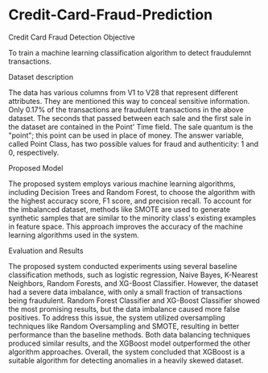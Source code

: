 # Credit-Card-Fraud-Prediction
Credit Card Fraud Detection
Objective

To train a machine learning classification algorithm to detect fraudulemnt transactions.

Dataset description

The data has various columns from V1 to V28 that represent different attributes. They are mentioned this way to conceal sensitive information. Only 0.17% of the transactions are fraudulent transactions in the above dataset. The seconds that passed between each sale and the first sale in the dataset are contained in the Point' Time field. The sale quantum is the "point"; this point can be used in place of money. The answer variable, called Point Class, has two possible values for fraud and authenticity: 1 and 0, respectively.

Proposed Model

The proposed system employs various machine learning algorithms, including Decision Trees and Random Forest, to choose the algorithm with the highest accuracy score, F1 score, and precision recall. To account for the imbalanced dataset, methods like SMOTE are used to generate synthetic samples that are similar to the minority class's existing examples in feature space. This approach improves the accuracy of the machine learning algorithms used in the system.

Evaluation and Results

The proposed system conducted experiments using several baseline classification methods, such as logistic regression, Naive Bayes, K-Nearest Neighbors, Random Forests, and XG-Boost Classifier. However, the dataset had a severe data imbalance, with only a small fraction of transactions being fraudulent. Random Forest Classifier and XG-Boost Classifier showed the most promising results, but the data imbalance caused more false positives. To address this issue, the system utilized oversampling techniques like Random Oversampling and SMOTE, resulting in better performance than the baseline methods. Both data balancing techniques produced similar results, and the XGBoost model outperformed the other algorithm approaches. Overall, the system concluded that XGBoost is a suitable algorithm for detecting anomalies in a heavily skewed dataset.
